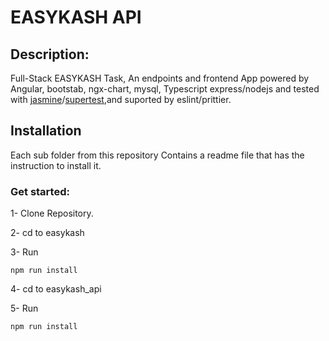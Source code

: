 # EASYKASH API

## Description:

Full-Stack EASYKASH Task, An endpoints and frontend App powered by Angular, bootstab, ngx-chart, mysql, Typescript express/nodejs and tested with [jasmine](https://www.npmjs.com/package/jasmine)/[supertest](https://www.npmjs.com/package/supertest),and suported by eslint/prittier.

## Installation

Each sub folder from this repository  Contains a readme file that has the instruction to install it.
### Get started:

1- Clone Repository.

2- cd to easykash 

3- Run 
```
npm run install
```
4- cd to easykash_api

5- Run 
```
npm run install
```

